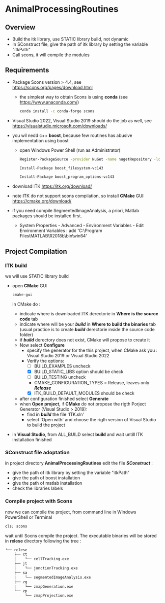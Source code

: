 # AnimalProcessingRoutines

## Overview

* Build the itk library, use STATIC library build, not dynamic
* In SConstruct file, give the path of itk library by setting the variable "itkPath"
* Call scons, it will compile the modules

## Requirements

* Package Scons version > 4.4, see <https://scons.org/pages/download.html>
  * the simplest way to obtain Scons is using **conda** (see <https://www.anaconda.com/>)

    ```bash
    conda install -c conda-forge scons
    ```

* Visual Studio 2022, Visual Studio 2019 should do the job as well, see <https://visualstudio.microsoft.com/downloads/>
* you wil nedd c++ **boost**, because few routines has abusive implementation using boost
  * open Windows Power Shell (run as Administrator)

    ```bash
    Register-PackageSource -provider NuGet -name nugetRepository -location https://www.nuget.org/api/v2
    ```

    ```bash
    Install-Package boost_filesystem-vc143
    ```

    ```bash
    Install-Package boost_program_options-vc143
    ```

* download ITK <https://itk.org/download/>
* note ITK do not support scons compilation, so install **CMake** GUI <https://cmake.org/download/>
* if you need compile SegmentedImageAnalysis, a priori, Matlab packages should be installed first.
  * System Properties - Advanced - Environment Variables - Edit Environment Variables : add 'C:\Program Files\MATLAB\R2018b\bin\win64'
  
## Project Compilation

### ITK build

we will use STATIC library build

* open **CMake** GUI

  ```bash
  cmake-gui
  ```

  in CMake do :
  * indicate where is downloaded ITK derectorie in **Where is the source code** tab
  * indicate where will be your ***build*** in **Where to build the binaries** tab (usual practice is to create ***build*** derectorie inside the source code folder)
  * if ***build*** derectory does not exist, CMake will propose to create it
  * Now select **Configure**
    * specify the generator for the this project, when CMake ask you : Visual Studio 2019 or Visual Studio 2022
    * Verify the options:
      * [ ] BUILD_EXAMPLES uncheck
      * [x] BUILD_STATIC_LIBS option should be check
      * [ ] BUILD_TESTING uncheck
      * CMAKE_CONFIGURATION_TYPES = Release, leaves only ***Release***
      * [x] ITK_BUILD_DEFAULT_MODULES should be check
  * after configuration finished select **Generate**
  * when **Open project**, if **CMake** do not propose the rigth Porject Generator (Visual Studio > 2019):
    * find in ***build*** the file 'ITK.sln'
    * select 'Open with' and choose the rigth version of Visual Studio to build the project  
* in **Visual Studio**, from ALL_BUILD select **build** and wait untill ITK installation finished

### SConstruct file adoptation

in project directory **AnimalProcessingRoutines** edit the file ***SConstruct*** :

* give the path of itk library by setting the variable "itkPath"
* give the path of boost installation
* give the path of matlab installation
* check the libraries labels

### Compile project with Scons

now we can compile the project, from command line in Windows PowerShell or Terminal

````bash
cls; scons
````

wait until Socns compile the project. The executable binaries will be stored in **relese** directory following the tree :

```bash
└── relese
    ├── ct
    |    └── cellTracking.exe
    ├── jt
    |    └── jonctionTracking.exe
    ├── sa
    |    └── segmentedImageAnalysis.exe
    ├── zg
    |    └── zmapGeneration.exe
    └── zp
         └── zmapProjection.exe  
```  
